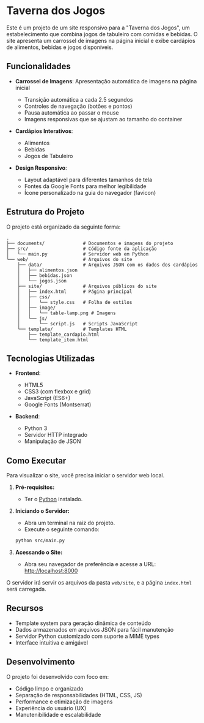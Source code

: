 # Taverna dos Jogos

Este é um projeto de um site responsivo para a "Taverna dos Jogos", um estabelecimento que combina jogos de tabuleiro com comidas e bebidas. O site apresenta um carrossel de imagens na página inicial e exibe cardápios de alimentos, bebidas e jogos disponíveis.

## Funcionalidades

- **Carrossel de Imagens**: Apresentação automática de imagens na página inicial

  - Transição automática a cada 2.5 segundos
  - Controles de navegação (botões e pontos)
  - Pausa automática ao passar o mouse
  - Imagens responsivas que se ajustam ao tamanho do container

- **Cardápios Interativos**:

  - Alimentos
  - Bebidas
  - Jogos de Tabuleiro

- **Design Responsivo**:
  - Layout adaptável para diferentes tamanhos de tela
  - Fontes da Google Fonts para melhor legibilidade
  - Ícone personalizado na guia do navegador (favicon)

## Estrutura do Projeto

O projeto está organizado da seguinte forma:

```
.
├── documents/              # Documentos e imagens do projeto
├── src/                    # Código fonte da aplicação
│   └── main.py             # Servidor web em Python
└── web/                    # Arquivos do site
    ├── data/               # Arquivos JSON com os dados dos cardápios
    │   ├── alimentos.json
    │   ├── bebidas.json
    │   └── jogos.json
    ├── site/               # Arquivos públicos do site
    │   ├── index.html      # Página principal
    │   ├── css/
    │   │   └── style.css   # Folha de estilos
    │   ├── image/
    │   │   └── table-lamp.png # Imagens
    │   └── js/
    │       └── script.js   # Scripts JavaScript
    └── template/           # Templates HTML
        ├── template_cardapio.html
        └── template_item.html
```

## Tecnologias Utilizadas

- **Frontend**:

  - HTML5
  - CSS3 (com flexbox e grid)
  - JavaScript (ES6+)
  - Google Fonts (Montserrat)

- **Backend**:
  - Python 3
  - Servidor HTTP integrado
  - Manipulação de JSON

## Como Executar

Para visualizar o site, você precisa iniciar o servidor web local.

1.  **Pré-requisitos:**

    - Ter o [Python](https://www.python.org/downloads/) instalado.

2.  **Iniciando o Servidor:**

    - Abra um terminal na raiz do projeto.
    - Execute o seguinte comando:

    ```bash
    python src/main.py
    ```

3.  **Acessando o Site:**
    - Abra seu navegador de preferência e acesse a URL: [http://localhost:8000](http://localhost:8000)

O servidor irá servir os arquivos da pasta `web/site`, e a página `index.html` será carregada.

## Recursos

- Template system para geração dinâmica de conteúdo
- Dados armazenados em arquivos JSON para fácil manutenção
- Servidor Python customizado com suporte a MIME types
- Interface intuitiva e amigável

## Desenvolvimento

O projeto foi desenvolvido com foco em:

- Código limpo e organizado
- Separação de responsabilidades (HTML, CSS, JS)
- Performance e otimização de imagens
- Experiência do usuário (UX)
- Manutenibilidade e escalabilidade

